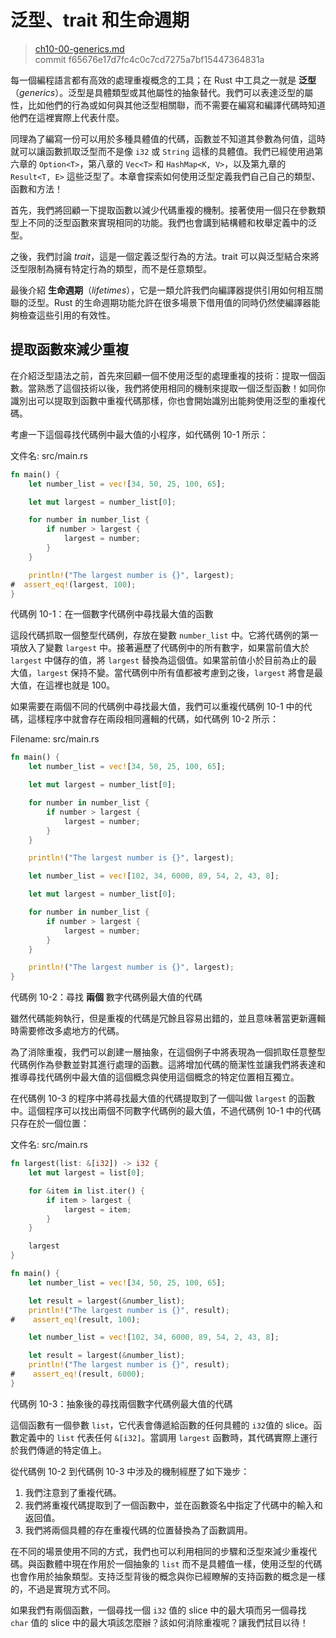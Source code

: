 # 泛型、trait 和生命週期

> [ch10-00-generics.md](https://github.com/rust-lang/book/blob/master/second-edition/src/ch10-00-generics.md)
> <br>
> commit f65676e17d7fc4c0c7cd7275a7bf15447364831a

每一個編程語言都有高效的處理重複概念的工具；在 Rust 中工具之一就是 **泛型**（*generics*）。泛型是具體類型或其他屬性的抽象替代。我們可以表達泛型的屬性，比如他們的行為或如何與其他泛型相關聯，而不需要在編寫和編譯代碼時知道他們在這裡實際上代表什麼。

同理為了編寫一份可以用於多種具體值的代碼，函數並不知道其參數為何值，這時就可以讓函數抓取泛型而不是像 `i32` 或 `String` 這樣的具體值。我們已經使用過第六章的 `Option<T>`，第八章的 `Vec<T>` 和 `HashMap<K, V>`，以及第九章的 `Result<T, E>` 這些泛型了。本章會探索如何使用泛型定義我們自己自己的類型、函數和方法！

首先，我們將回顧一下提取函數以減少代碼重複的機制。接著使用一個只在參數類型上不同的泛型函數來實現相同的功能。我們也會講到結構體和枚舉定義中的泛型。

之後，我們討論 *trait*，這是一個定義泛型行為的方法。trait 可以與泛型結合來將泛型限制為擁有特定行為的類型，而不是任意類型。

最後介紹 **生命週期**（*lifetimes*），它是一類允許我們向編譯器提供引用如何相互關聯的泛型。Rust 的生命週期功能允許在很多場景下借用值的同時仍然使編譯器能夠檢查這些引用的有效性。

## 提取函數來減少重複

在介紹泛型語法之前，首先來回顧一個不使用泛型的處理重複的技術：提取一個函數。當熟悉了這個技術以後，我們將使用相同的機制來提取一個泛型函數！如同你識別出可以提取到函數中重複代碼那樣，你也會開始識別出能夠使用泛型的重複代碼。

考慮一下這個尋找代碼例中最大值的小程序，如代碼例 10-1 所示：

<span class="filename">文件名: src/main.rs</span>

```rust
fn main() {
    let number_list = vec![34, 50, 25, 100, 65];

    let mut largest = number_list[0];

    for number in number_list {
        if number > largest {
            largest = number;
        }
    }

    println!("The largest number is {}", largest);
#  assert_eq!(largest, 100);
}
```

<span class="caption">代碼例 10-1：在一個數字代碼例中尋找最大值的函數</span>

這段代碼抓取一個整型代碼例，存放在變數 `number_list` 中。它將代碼例的第一項放入了變數 `largest` 中。接著遍歷了代碼例中的所有數字，如果當前值大於 `largest` 中儲存的值，將 `largest` 替換為這個值。如果當前值小於目前為止的最大值，`largest` 保持不變。當代碼例中所有值都被考慮到之後，`largest` 將會是最大值，在這裡也就是 100。

如果需要在兩個不同的代碼例中尋找最大值，我們可以重複代碼例 10-1 中的代碼，這樣程序中就會存在兩段相同邏輯的代碼，如代碼例 10-2 所示：

<span class="filename">Filename: src/main.rs</span>

```rust
fn main() {
    let number_list = vec![34, 50, 25, 100, 65];

    let mut largest = number_list[0];

    for number in number_list {
        if number > largest {
            largest = number;
        }
    }

    println!("The largest number is {}", largest);

    let number_list = vec![102, 34, 6000, 89, 54, 2, 43, 8];

    let mut largest = number_list[0];

    for number in number_list {
        if number > largest {
            largest = number;
        }
    }

    println!("The largest number is {}", largest);
}
```

<span class="caption">代碼例 10-2：尋找 **兩個** 數字代碼例最大值的代碼</span>

雖然代碼能夠執行，但是重複的代碼是冗餘且容易出錯的，並且意味著當更新邏輯時需要修改多處地方的代碼。

<!-- Are we safe assuming the reader will be familiar with the term
"abstraction" in this context, or do we want to give a brief definition? -->
<!-- Yes, our audience will be familiar with this term. /Carol -->

為了消除重複，我們可以創建一層抽象，在這個例子中將表現為一個抓取任意整型代碼例作為參數並對其進行處理的函數。這將增加代碼的簡潔性並讓我們將表達和推導尋找代碼例中最大值的這個概念與使用這個概念的特定位置相互獨立。

在代碼例 10-3 的程序中將尋找最大值的代碼提取到了一個叫做 `largest` 的函數中。這個程序可以找出兩個不同數字代碼例的最大值，不過代碼例 10-1 中的代碼只存在於一個位置：

<span class="filename">文件名: src/main.rs</span>

```rust
fn largest(list: &[i32]) -> i32 {
    let mut largest = list[0];

    for &item in list.iter() {
        if item > largest {
            largest = item;
        }
    }

    largest
}

fn main() {
    let number_list = vec![34, 50, 25, 100, 65];

    let result = largest(&number_list);
    println!("The largest number is {}", result);
#    assert_eq!(result, 100);

    let number_list = vec![102, 34, 6000, 89, 54, 2, 43, 8];

    let result = largest(&number_list);
    println!("The largest number is {}", result);
#    assert_eq!(result, 6000);
}
```

<span class="caption">代碼例 10-3：抽象後的尋找兩個數字代碼例最大值的代碼</span>

這個函數有一個參數 `list`，它代表會傳遞給函數的任何具體的 `i32`值的 slice。函數定義中的 `list` 代表任何 `&[i32]`。當調用 `largest` 函數時，其代碼實際上運行於我們傳遞的特定值上。

從代碼例 10-2 到代碼例 10-3 中涉及的機制經歷了如下幾步：

1. 我們注意到了重複代碼。
2. 我們將重複代碼提取到了一個函數中，並在函數簽名中指定了代碼中的輸入和返回值。
3. 我們將兩個具體的存在重複代碼的位置替換為了函數調用。

在不同的場景使用不同的方式，我們也可以利用相同的步驟和泛型來減少重複代碼。與函數體中現在作用於一個抽象的 `list` 而不是具體值一樣，使用泛型的代碼也會作用於抽象類型。支持泛型背後的概念與你已經瞭解的支持函數的概念是一樣的，不過是實現方式不同。

如果我們有兩個函數，一個尋找一個 `i32` 值的 slice 中的最大項而另一個尋找 `char` 值的 slice 中的最大項該怎麼辦？該如何消除重複呢？讓我們拭目以待！